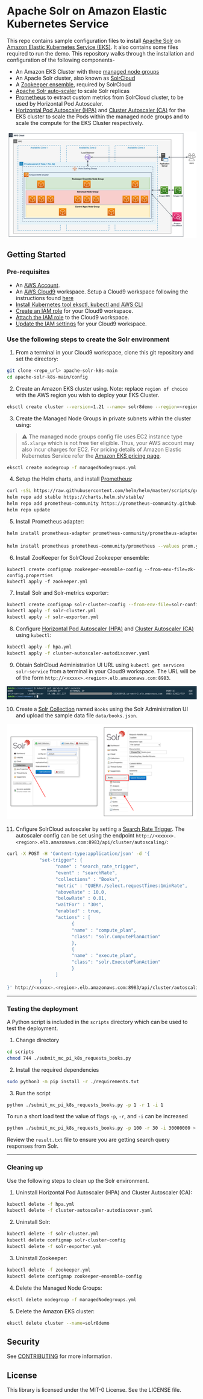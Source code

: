 # Apache Solr on Amazon Elastic Kubernetes Service

This repo contains sample configuration files to install [Apache Solr](https://solr.apache.org/) on [Amazon Elastic Kubernetes Service (EKS)](https://docs.aws.amazon.com/eks/latest/userguide/what-is-eks.html). It also contains some files required to run the demo. This repository walks through the installation and configuration of the following components-

- An Amazon EKS Cluster with three [managed node groups](https://docs.aws.amazon.com/eks/latest/userguide/managed-node-groups.html)
- An Apacle Solr cluster, also known as [SolrCloud](https://solr.apache.org/guide/8_10/solrcloud.html)
- A [Zookeeper ensemble](https://solr.apache.org/guide/8_10/setting-up-an-external-zookeeper-ensemble.html), required by SolrCloud
- [Apache Solr auto-scaler](https://solr.apache.org/guide/8_10/solrcloud-autoscaling-auto-add-replicas.html) to scale Solr replicas
- [Prometheus](https://prometheus.io/) to extract custom metrics from SolrCloud cluster, to be used by Horizontal Pod Autoscaler.
- [Horizontal Pod Autoscaler (HPA)](https://docs.aws.amazon.com/eks/latest/userguide/horizontal-pod-autoscaler.html) and [Cluster Autoscaler (CA)](https://docs.aws.amazon.com/eks/latest/userguide/cluster-autoscaler.html) for the EKS cluster to scale the Pods within the managed node groups and to scale the compute for the EKS Cluster respectively.

<p align="center">
  <img src="./data/Solr1.png" alt="Apache Solr on Amazon EKS"/>
</p>

## Getting Started
### Pre-requisites

- An [AWS Account](https://console.aws.amazon.com/console/home).
- An [AWS Cloud9](https://aws.amazon.com/cloud9/) workspace. Setup a Cloud9 workspace following the instructions found [here](https://www.eksworkshop.com/020_prerequisites/workspace/)
- [Install Kubernetes tool eksctl, kubectl and AWS CLI](https://www.eksworkshop.com/020_prerequisites/k8stools/) 
- [Create an IAM role](https://www.eksworkshop.com/020_prerequisites/iamrole/) for your Cloud9 workspace.
- [Attach the IAM role](https://www.eksworkshop.com/020_prerequisites/ec2instance/) to the Cloud9 workspace.
- [Update the IAM settings](https://www.eksworkshop.com/020_prerequisites/workspaceiam/) for your Cloud9 workspace.

### Use the following steps to create the Solr environment

1.	From a terminal in your Cloud9 workspace, clone this git repository and set the directory:

```bash
git clone <repo_url> apache-solr-k8s-main
cd apache-solr-k8s-main/config
```

2.	Create an Amazon EKS cluster using. Note: replace `region of choice` with the AWS region you wish to deploy your EKS Cluster.

```bash
eksctl create cluster --version=1.21 --name= solr8demo --region=<region of choice> --node-private-networking --alb-ingress-access --asg-access --without-nodegroup
```

3.	Create the Managed Node Groups in private subnets within the cluster using:

> :warning: The managed node groups config file uses EC2 instance type `m5.xlarge` which is not free tier eligible.
> Thus, your AWS account may also incur charges for EC2. For pricing details of Amazon Elastic Kubernetes Service refer the [Amazon EKS pricing page](https://aws.amazon.com/eks/pricing/). 

```bash
eksctl create nodegroup -f managedNodegroups.yml
```

4.	Setup the Helm charts, and install [Prometheus](https://github.com/prometheus-community/helm-charts):

```bash
curl -sSL https://raw.githubusercontent.com/helm/helm/master/scripts/get-helm-3 | bash
helm repo add stable https://charts.helm.sh/stable/
helm repo add prometheus-community https://prometheus-community.github.io/helm-charts
helm repo update
```

5.	Install Prometheus adapter:

```bash
helm install prometheus-adapter prometheus-community/prometheus-adapter --set prometheus.url=http://prometheus-server.default.svc.cluster.local --set prometheus.port=80 --values=adapterConfig.yml

helm install prometheus prometheus-community/prometheus --values prom.yml
```

6.	Install ZooKeeper for SolrCloud Zookeeper ensemble:

```
kubectl create configmap zookeeper-ensemble-config --from-env-file=zk-config.properties
kubectl apply -f zookeeper.yml 
```

7.	Install Solr and Solr-metrics exporter:

```bash
kubectl create configmap solr-cluster-config --from-env-file=solr-config.properties
kubectl apply -f solr-cluster.yml
kubectl apply -f solr-exporter.yml
```

8.	Configure [Horizontal Pod Autoscaler (HPA)](https://docs.aws.amazon.com/eks/latest/userguide/horizontal-pod-autoscaler.html) and [Cluster Autoscaler (CA)](https://docs.aws.amazon.com/eks/latest/userguide/cluster-autoscaler.html) using `kubectl`:

```bash
kubectl apply -f hpa.yml
kubectl apply -f cluster-autoscaler-autodiscover.yaml
```
9. Obtain SolrCloud Administration UI URL using `kubectl get services solr-service` from a terminal in your Cloud9 workspace. The URL will be of the form `http://<xxxxx>.<region>.elb.amazonaws.com:8983`.

<p align="center">
  <img src="./data/solr-service-details.png" alt="K8s services"/>
</p>

10. Create a [Solr Collection](https://solr.apache.org/guide/6_6/collections-api.html#CollectionsAPI-create) named `Books` using the Solr Administration UI and upload the sample data file `data/books.json`.

<p align="center">
  <img src="./data/solr-collection-data.png" alt="Apache Solr collection"/>
</p>
    
11. Cnfigure SolrCloud autoscaler by setting a [Search Rate Trigger](https://solr.apache.org/guide/7_4/solrcloud-autoscaling-triggers.html). The autoscaler config can be set using the endpoint `http://<xxxxx>.<region>.elb.amazonaws.com:8983/api/cluster/autoscaling/`:

```bash
curl -X POST -H 'Content-type:application/json' -d '{
            "set-trigger": {
                  "name" : "search_rate_trigger",
                  "event" : "searchRate",
                  "collections" : "Books",
                  "metric" : "QUERY./select.requestTimes:1minRate",
                  "aboveRate" : 10.0,
                  "belowRate" : 0.01,
                  "waitFor" : "30s",
                  "enabled" : true,
                  "actions" : [
                        {
                        "name" : "compute_plan",
                        "class": "solr.ComputePlanAction"
                        },
                        {
                        "name" : "execute_plan",
                        "class": "solr.ExecutePlanAction"
                        }
                  ]
            }
}' http://<xxxxx>.<region>.elb.amazonaws.com:8983/api/cluster/autoscaling/
```

---

### Testing the deployment

A Python script is included in the `scripts` directory which can be used to test the deployment.

1. Change directory

```bash
cd scripts
chmod 744 ./submit_mc_pi_k8s_requests_books.py
```
2. Install the required dependencies

```bash
sudo python3 -m pip install -r ./requirements.txt
```
3. Run the script

```bash
python ./submit_mc_pi_k8s_requests_books.py -p 1 -r 1 -i 1
```

To run a short load test the value of flags `-p`, `-r`, and `-i` can be increased

```bash
python ./submit_mc_pi_k8s_requests_books.py -p 100 -r 30 -i 30000000 > result.txt
```

Review the `result.txt` file to ensure you are getting search query responses from Solr.

---

### Cleaning up

Use the following steps to clean up the Solr environment.

1.	Uninstall Horizontal Pod Autoscaler (HPA) and Cluster Autoscaler (CA):

```bash
kubectl delete -f hpa.yml
kubectl delete -f cluster-autoscaler-autodiscover.yaml
```

2.	Uninstall Solr:

```bash
kubectl delete -f solr-cluster.yml
kubectl delete configmap solr-cluster-config
kubectl delete -f solr-exporter.yml
```

3.	Uninstall Zookeeper:

```bash
kubectl delete -f zookeeper.yml 
kubectl delete configmap zookeeper-ensemble-config
```

4.	Delete the Managed Node Groups:

```bash
eksctl delete nodegroup -f managedNodegroups.yml
```

5.	Delete the Amazon EKS cluster:

```bash
eksctl delete cluster --name=solr8demo
```

## Security

See [CONTRIBUTING](CONTRIBUTING.md#security-issue-notifications) for more information.

## License

This library is licensed under the MIT-0 License. See the LICENSE file.
